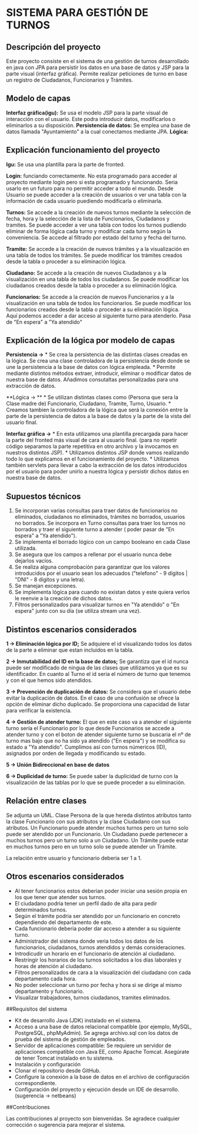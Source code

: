 # 	SISTEMA PARA GESTIÓN DE TURNOS

##	Descripción del proyecto

Este proyecto consiste en el sistema de una gestión de turnos desarrollado en java con JPA para persistir los datos en una base de datos 
y JSP para la parte visual (interfaz gráfica). Permite realizar peticiones de turno en base un registro de Ciudadanos, Funcionarios y Trámites.

## Modelo de capas

**Interfaz gráfica(igu):** Se usa el modelo JSP para la parte visual de interacción con el usuario. Este podra introducir datos, modificarlos o eliminarlos a su disposición. **Persistencia de datos:**
Se emplea una base de datos llamada "Ayuntamiento" a la cual conectamos mediante JPA. **Lógica:**

## Explicación funcionamiento del proyecto

**Igu:** Se usa una plantilla para la parte de fronted.

**Login:** funciando correctamente. No esta programado para acceder al proyecto mediante login pero si esta programado y funcionando. Seria usarlo en un futuro para no permitir acceder a todo el mundo.
Desde Usuario se puede acceder a la creación de usuarios o ver una tabla con la información de cada usuario puediendo modificarla o eliminarla.

**Turnos:** Se accede a la creación de nuevos turnos mediante la selección de fecha, hora y la selección de la lista de Funcionarios, Ciudadanos y tramites. Se puede acceder a ver una tabla con todos los turnos
pudiendo eliminar de forma lógica cada turno y modificar cada turno según la conveniencia. Se accede al filtrado por estado del turno y fecha del turno.

**Tramite:** Se accede a la creación de nuevos trámites y a la visualización en una tabla de todos los trámites. Se puede modificar los trámites creados desde la tabla o proceder a su eliminación lógica.

**Ciudadano:** Se accede a la creación de nuevos Ciudadanos y a la visualización en una tabla de todos los ciudadanos. Se puede modificar los ciudadanos creados desde la tabla o proceder a su eliminación lógica.

**Funcionarios:** Se accede a la creación de nuevos Funcionarios y a la visualización en una tabla de todos los funcionarios. Se puede modificar los funcionarios creados desde la tabla o proceder a su eliminación lógica.
Aquí podemos acceder a dar acceso al siguiente turno para atenderlo. Pasa de "En espera" a "Ya atendido"

## Explicación de la lógica por modelo de capas

**Persistencia ->**
	* Se crea la persistencia de las distintas clases creadas en la lógica. Se crea una clase controladora de la persistencia desde donde se une la persistencia a la base de datos con lógica empleada.
	* Permite mediante distintos métodos extraer, introducir, eliminar o modificar datos de nuestra base de datos. Añadimos consutaltas personalizadas para una extracción de datos.

**Lógica -> **
	* Se utilizan distintas clases como (Persona que sera la Clase madre de) Funcionario, Ciudadano, Tramite, Turno, Usuario. 
	* Creamos tambien la controladora de la lógica que será la conexión entre la parte de la persistencia de datos a la base de datos y la parte de la vista del usuario final.
	
**Interfaz gráfica ->**
	* En esta utilizamos una plantilla precargada para hacer la parte del fronted más visual de cara al usuario final. (para no repetir código separamos la parte repetitiva en otro archivo y la invocamos 
		en nuestros distintos JSP).
	* Utilizamos distintos JSP donde vamos realizando todo lo que explicamos en el funcionamiento del proyecto.
	* Utilizamos también servlets para llevar a cabo la extracción de los datos introducidos por el usuario para poder unirlo a nuestra lógica y persistir dichos datos en nuestra base de datos.

## Supuestos técnicos

1. Se incorporan varias consultas para traer datos de funcionarios no eliminados, ciudadanos no eliminados, trámites no borrados, usuarios no borrados. Se incorpora en Turno consultas para traer los turnos
	no borrados y traer el siguiente turno a atender ( poder pasar de "En espera" a "Ya atendido").
2. Se implementa el borrado lógico con un campo booleano en cada Clase utilizada.
3. Se asegura que los campos a rellenar por el usuario nunca debe dejarlos vacíos.
4. Se realiza alguna comprobación para garantizar que los valores introducidos por el usuario sean los adecuados ("telefono" - 9 dígitos | "DNI" - 8 dígitos y una letra).
6. Se manejan excepciones.
7. Se implementa lógica para cuando no existan datos y este quiera verlos le reenvie a la creación de dichos datos. 
8. Filtros personalizados para visualizar turnos en "Ya atendido" o "En espera" junto con su día (se utiliza stream una vez).

## Distintos escenarios considerados

**1 -> Eliminación lógica por ID;**
		Se adquiere el id visualizando todos los datos de la parte a eliminar que estan incluidos en la tabla.
		
**2 -> Inmutabilidad del ID en la base de datos;**
		Se garantiza que el id nunca puede ser modificado de ningua de las clases que utilizamos ya que es su identificador.
		En cuanto al Turno el id seria el número de turno que tenemos y con el que hemos sido atendidos.
		
**3 -> Prevención de duplicación de datos:**
		Se considera que el usuario debe evitar la duplicación de datos. En el caso de una confusión se ofrece la opción de eliminar dicho duplicado. Se proporciona una capacidad de listar para verificar la existencia.
		
**4 -> Gestión de atender turno:**
		El que en este caso va a atender el siguiente turno sería el Funcionario por lo que desde Funcionarios se accede a atender turno y con el boton de atender siguiente turno se buscaria el nº de turno mas bajo
		que no ha sido ya atendido ("En espera") y se modifica su estado a "Ya atendido". Cumplimos así con turnos númericos (ID), asignados por orden de llegada y modificando su estado.
		
**5 -> Unión Bidireccional en base de datos**

**6 -> Duplicidad de turno:**
		Se puede saber la duplicidad de turno con la visualización de las tablas por lo que se puede proceder a su eliminación.

## Relación entre clases
	
Se adjunta un UML.
Clase Persona de la que hereda distintos atributos tanto la clase Funcionario con sus atributos y la clase Ciudadano con sus atributos.
Un Funcionario puede atender muchos turnos pero un turno solo puede ser atendido por un Funcionario. Un Ciudadano puede pertenecer a muchos turnos pero un turno solo a un Ciudadano. Un Trámite puede estar en muchos
turnos pero en un turno solo se puede atender un Trámite.

La relación entre usuario y funcionario deberia ser 1 a 1.

## Otros escenarios considerados

* Al tener funcionarios estos deberian poder iniciar una sesión propia en los que tener que atender sus turnos.
* El ciudadano podria tener un perfil dado de alta para pedir determinados turnos.
* Según el trámite podria ser atendido por un funcionario en concreto dependiendo del departamento de este.
* Cada funcionario deberia poder dar acceso a atender a su siguiente turno.
* Administrador del sistema donde veria todos los datos de los funcionarios, ciudadanos, turnos atendidos y demás consideraciones.
* Introdicudir un horario en el funcionario de atención al ciudadano.
* Restringir los horarios de los turnos solicitados a los días laborales y horas de atención al ciudadano.
* Filtros personalizados de cara a la visualización del ciudadano con cada departamento cada hora.
* No poder seleccionar un turno por fecha y hora si se dirige al mismo departamento y funcionario.
* Visualizar trabajadores, turnos ciudadanos, tramites eliminados.

##Requisitos del sistema

- Kit de desarrollo Java (JDK) instalado en el sistema.
- Acceso a una base de datos relacional compatible (por ejemplo, MySQL, PostgreSQL, phpMyAdmin). Se agrega archivo.sql con los datos de prueba del sistema de gestión de empleados.
- Servidor de aplicaciones compatible: Se requiere un servidor de aplicaciones compatible con Java EE, como Apache Tomcat. Asegúrate de tener Tomcat instalado en tu sistema.
- Instalación y configuración
- Clonar el repositorio desde GitHub.
- Configure la conexión a la base de datos en el archivo de configuración correspondiente.
- Configuración del proyecto y ejecución desde un IDE de desarrollo. (sugerencia -> netbeans)

##Contribuciones

Las contribuciones al proyecto son bienvenidas. Se agradece cualquier corrección o sugerencia para mejorar el sistema.
